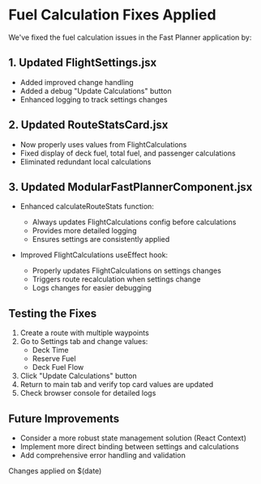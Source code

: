 # Fuel Calculation Fixes Applied

We've fixed the fuel calculation issues in the Fast Planner application by:

## 1. Updated FlightSettings.jsx
- Added improved change handling
- Added a debug "Update Calculations" button
- Enhanced logging to track settings changes

## 2. Updated RouteStatsCard.jsx
- Now properly uses values from FlightCalculations
- Fixed display of deck fuel, total fuel, and passenger calculations
- Eliminated redundant local calculations

## 3. Updated ModularFastPlannerComponent.jsx
- Enhanced calculateRouteStats function:
  - Always updates FlightCalculations config before calculations
  - Provides more detailed logging
  - Ensures settings are consistently applied

- Improved FlightCalculations useEffect hook:
  - Properly updates FlightCalculations on settings changes
  - Triggers route recalculation when settings change
  - Logs changes for easier debugging
  
## Testing the Fixes
1. Create a route with multiple waypoints
2. Go to Settings tab and change values:
   - Deck Time
   - Reserve Fuel
   - Deck Fuel Flow
3. Click "Update Calculations" button
4. Return to main tab and verify top card values are updated
5. Check browser console for detailed logs

## Future Improvements
- Consider a more robust state management solution (React Context)
- Implement more direct binding between settings and calculations
- Add comprehensive error handling and validation

Changes applied on $(date)

